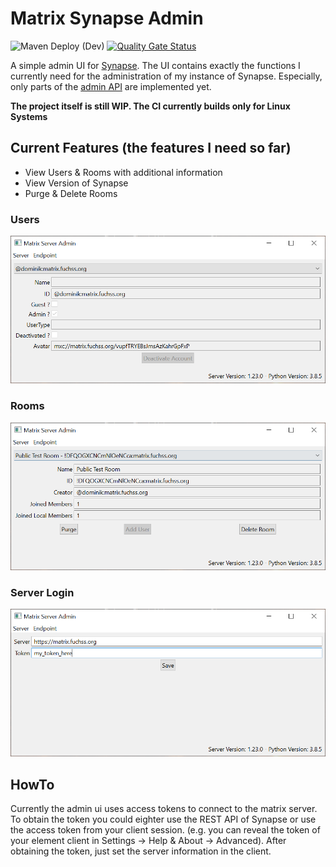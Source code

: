 # Matrix Synapse Admin
![Maven Deploy (Dev)](https://github.com/dfuchss/matrix-synapse-admin/workflows/Maven%20Deploy%20(Dev)/badge.svg)
[![Quality Gate Status](https://sonarcloud.io/api/project_badges/measure?project=dfuchss_matrix-synapse-admin&metric=alert_status)](https://sonarcloud.io/dashboard?id=dfuchss_matrix-synapse-admin)

A simple admin UI for [Synapse](https://github.com/matrix-org/synapse).
The UI contains exactly the functions I currently need for the administration of my instance of Synapse.
Especially, only parts of the [admin API](https://github.com/matrix-org/synapse/tree/master/docs/admin_api) are implemented yet.

**The project itself is still WIP. The CI currently builds only for Linux Systems**

## Current Features (the features I need so far)
* View Users & Rooms with additional information
* View Version of Synapse
* Purge & Delete Rooms

### Users
![Users](.github/imgs/users.png)
### Rooms
![Rooms](.github/imgs/rooms.png)
### Server Login
![Login](.github/imgs/server.png)

## HowTo
Currently the admin ui uses access tokens to connect to the matrix server.
To obtain the token you could eighter use the REST API of Synapse or use the access token from your client session.
(e.g. you can reveal the token of your element client in Settings -> Help & About -> Advanced).
After obtaining the token, just set the server information in the client.
